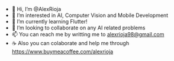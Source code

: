 - 👋 Hi, I’m @AlexRioja
- 👀 I’m interested in AI, Computer Vision and Mobile Development
- 🌱 I’m currently learning Flutter!
- 💞️ I’m looking to collaborate on any AI related problems
- 📫 You can reach me by writting me to alexrioja98@gmail.com
- :coffee: Also you can colaborate and help me through https://www.buymeacoffee.com/alexrioja

<!---
AlexRioja/AlexRioja is a ✨ special ✨ repository because its `README.md` (this file) appears on your GitHub profile.
You can click the Preview link to take a look at your changes.
--->
